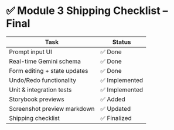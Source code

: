 # ✅ Module 3 Shipping Checklist – Final

| Task                            | Status |
|---------------------------------|--------|
| Prompt input UI                 | ✅ Done |
| Real-time Gemini schema         | ✅ Done |
| Form editing + state updates    | ✅ Done |
| Undo/Redo functionality         | ✅ Implemented |
| Unit & integration tests        | ✅ Implemented |
| Storybook previews              | ✅ Added |
| Screenshot preview markdown     | ✅ Updated |
| Shipping checklist              | ✅ Finalized |